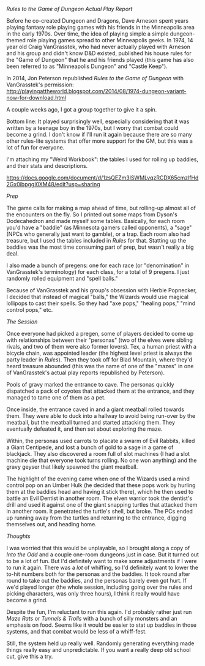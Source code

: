 *_Rules to the Game of Dungeon_ Actual Play Report*

Before he co-created Dungeon and Dragons, Dave Arneson spent years playing fantasy role playing games with his friends in the Minneapolis area in the early 1970s. Over time, the idea of playing simple a simple dungeon-themed role playing games spread to other Minneapolis geeks. In 1974, 14 year old Craig VanGrasstek, who had never actually played with Arneson and his group and didn't know D&D existed, published his house rules for the "Game of Dungeon" that he and his friends played (this game has also been referred to as "Minneapolis Dungeon" and "Castle Keep").

In 2014, Jon Peterson republished _Rules to the Game of Dungeon_ with VanGrasstek's permission: http://playingattheworld.blogspot.com/2014/08/1974-dungeon-variant-now-for-download.html

A couple weeks ago, I got a group together to give it a spin.

Bottom line: It played surprisingly well, especially considering that it was written by a teenage boy in the 1970s, but I worry that combat could become a grind. I don't know if I'll run it again because there are so many other rules-lite systems that offer more support for the GM, but this was a lot of fun for everyone.

I'm attaching my "Weird Workbook": the tables I used for rolling up baddies, and their stats and descriptions.

https://docs.google.com/document/d/1zsQEZm3lSWMLvqzRCDX65cmzlfHd2Gx0ibpggI0XM48/edit?usp=sharing

*Prep*

The game calls for making a map ahead of time, but rolling-up almost all of the encounters on the fly. So I printed out some maps from Dyson's Dodecahedron and made myself some tables. Basically, for each room you'd have a "baddie" (as Minnesota gamers called opponents), a "sage" (NPCs who generally just want to gamble), or a trap. Each room also had treasure, but I used the tables included in _Rules_ for that. Statting up the baddies was the most time consuming part of prep, but wasn't really a big deal.

I also made a bunch of pregens: one for each race (or "denomination" in VanGrasstek's terminology) for each class, for a total of 9 pregens. I just randomly rolled equipment and "spell balls."

Because of VanGrasstek and his group's obsession with Herbie Popnecker, I decided that instead of magical "balls," the Wizards would use magical lollipops to cast their spells. So they had "axe pops," "healing pops," "mind control pops," etc.

*The Session*

Once everyone had picked a pregen, some of players decided to come up with relationships between their "personas" (two of the elves were sibling rivals, and two of them were also former lovers). Tex, a human priest with a bicycle chain, was appointed leader (the highest level priest is always the party leader in _Rules_). Then they took off for Blad Mountain, where they'd heard treasure abounded (this was the name of one of the "mazes" in one of VanGrasstek's actual play reports republished by Peterson).

Pools of gravy marked the entrance to cave. The personas quickly dispatched a pack of coyotes that attacked them at the entrance, and they managed to tame one of them as a pet.

Once inside, the entrance caved in and a giant meatball rolled towards them. They were able to duck into a hallway to avoid being run-over by the meatball, but the meatball turned and started attacking them. They eventually defeated it, and then set about exploring the maze.

Within, the personas used carrots to placate a swarm of Evil Rabbits, killed a Giant Centipede, and lost a bunch of gold to a sage in a game of blackjack. They also discovered a room full of slot machines (I had a slot machine die that everyone took turns rolling. No one won anything) and the gravy geyser that likely spawned the giant meatball.

The highlight of the evening came when one of the Wizards used a mind control pop on an Umber Hulk (he decided that these pops work by hurling them at the baddies head and having it stick there), which he then used to battle an Evil Dentist in another room. The elven warrior took the dentist's drill and used it against one of the giant snapping turtles that attacked them in another room. It penetrated the turtle's shell, but broke. The PCs ended up running away from the turtles and returning to the entrance, digging themselves out, and heading home.

*Thoughts*

I was worried that this would be unplayable, so I brought along a copy of _Into the Odd_ and a couple one-room dungeons just in case. But it turned out to be a lot of fun. But I'd definitely want to make some adjustments if I were to run it again. There was a _lot_ of whiffing, so I'd definitely want to lower the to-hit numbers both for the personas and the baddies. It took round after round to take out the baddies, and the personas barely even got hurt. If we'd played longer (the whole session, including going over the rules and picking characters, was only three hours), I think it really would have become a grind.

Despite the fun, I'm reluctant to run this again. I'd probably rather just run _Maze Rats_ or _Tunnels & Trolls_ with a bunch of silly monsters and an emphasis on food. Seems like it would be easier to stat up baddies in those systems, and that combat would be less of a whiff-fest.

Still, the system held up really well. Randomly generating everything made things really easy and unpredictable. If you want a really deep old school cut, give this a try.